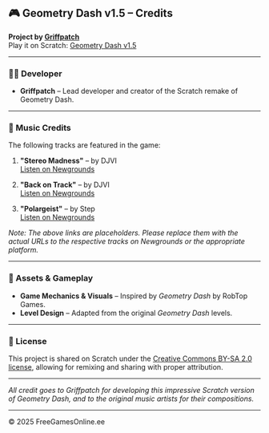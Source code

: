 ## 🎮 Geometry Dash v1.5 – Credits

**Project by [Griffpatch](https://scratch.mit.edu/users/griffpatch/)**  
Play it on Scratch: [Geometry Dash v1.5](https://scratch.mit.edu/projects/105500895)

---

### 🧑‍💻 Developer
- **Griffpatch** – Lead developer and creator of the Scratch remake of Geometry Dash.

---

### 🎵 Music Credits

The following tracks are featured in the game:

1. **"Stereo Madness"** – by DJVI  
   [Listen on Newgrounds](https://www.newgrounds.com/audio/listen/574120)

2. **"Back on Track"** – by DJVI  
   [Listen on Newgrounds](https://www.newgrounds.com/audio/listen/574120)

3. **"Polargeist"** – by Step  
   [Listen on Newgrounds](https://www.newgrounds.com/audio/listen/574120)

*Note: The above links are placeholders. Please replace them with the actual URLs to the respective tracks on Newgrounds or the appropriate platform.*

---

### 🎨 Assets & Gameplay

- **Game Mechanics & Visuals** – Inspired by *Geometry Dash* by RobTop Games.
- **Level Design** – Adapted from the original *Geometry Dash* levels.

---

### 📄 License

This project is shared on Scratch under the [Creative Commons BY-SA 2.0 license](https://creativecommons.org/licenses/by-sa/2.0/), allowing for remixing and sharing with proper attribution.

---

*All credit goes to Griffpatch for developing this impressive Scratch version of Geometry Dash, and to the original music artists for their compositions.*

---
© 2025 FreeGamesOnline.ee
